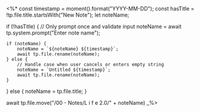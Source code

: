 <%*
const timestamp = moment().format("YYYY-MM-DD");
const hasTitle = !tp.file.title.startsWith("New Note");
let noteName;

if (!hasTitle) {
    // Only prompt once and validate input
    noteName = await tp.system.prompt("Enter note name");
    
    if (noteName) {
        noteName = `${noteName} ${timestamp}`;
        await tp.file.rename(noteName);
    } else {
        // Handle case when user cancels or enters empty string
        noteName = `Untitled ${timestamp}`;
        await tp.file.rename(noteName);
    }
} else {
    noteName = tp.file.title;
}

await tp.file.move("/00 - Notes/L i f e 2.0/" + noteName)
_%>